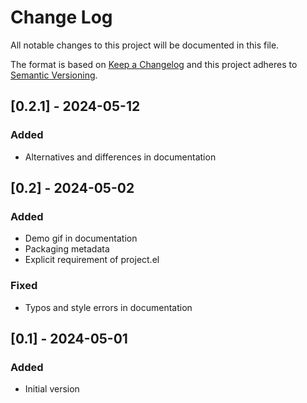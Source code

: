 # Change Log

All notable changes to this project will be documented in this file.

The format is based on [Keep a Changelog](https://keepachangelog.com/)
and this project adheres to [Semantic Versioning](https://semver.org/).

## [0.2.1] - 2024-05-12

### Added
- Alternatives and differences in documentation

## [0.2] - 2024-05-02

### Added
- Demo gif in documentation
- Packaging metadata
- Explicit requirement of project.el

### Fixed
- Typos and style errors in documentation

## [0.1] - 2024-05-01

### Added
- Initial version

